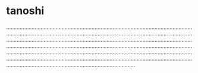 # tanoshi
..............................................................................................................................................................................................................................................................................................................................................................................................................................................................................................................................................................................................................................................................................................................................................................................................................................................................